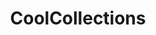 ---
title: CoolCollections
crosslinks:
- powerrangers
- philately
- mallninjashit
- marvelstudios
- transformers
---